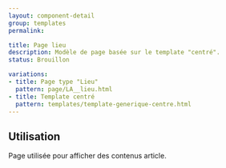 ```yaml
---
layout: component-detail
group: templates
permalink:

title: Page lieu
description: Modèle de page basée sur le template "centré".
status: Brouillon

variations:
- title: Page type "Lieu"
  pattern: page/LA__lieu.html
- title: Template centré
  pattern: templates/template-generique-centre.html
---
```

## Utilisation

Page utilisée pour afficher des contenus article.
